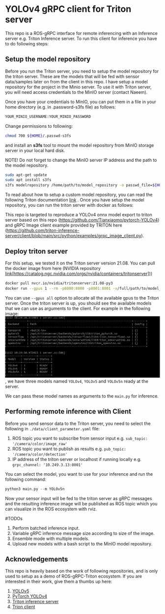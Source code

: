 # YOLOv4 gRPC client for Triton server 

This repo is a ROS-gRPC interface for remote inferencing with an Inference server e.g. Triton Inference server.
To run this client for inference you have to do following steps:

## Setup the model repository
Before you run the Triton server, you need to setup the model repository for the triton server. These are the models that will be fed with sensor data/samples
later on from the client in this repo. I have setup a model repository for the project in the Minio server. To use it with Triton server, you will need 
access credentials to the MinIO server (contact Naeem).

Once you have your credentials to MinIO, you can put them in a file in your home directory (e.g. in .password-s3fs file) as follows:
```bash
YOUR_MINIO_USERNAME:YOUR_MINIO_PASSWORD
```
Change permissions to following:
```bash
chmod 700 ${HOME}/.passwd-s3fs
```

and install an **s3fs** tool to mount the model repository from MinIO storage server in your local hard disk.

NOTE! Do not forget to change the MinIO server IP address and the path to the model repository. 
```bash
sudo apt-get update
sudo apt install s3fs
s3fs modelrepository /home/path/to/model_repository -o passwd_file=${HOME}/.passwd-s3fs -o url=http://MINIO_SERVER_IP:9000 -o use_path_request_style -o allow_other
```
To read about how to setup a custom model repository, you can read the following Triton documentation [link](https://github.com/triton-inference-server/server/blob/main/docs/model_repository.md) .
Once you have setup the model repository, you can run the triton server with docker as follows:


This repo is targeted to reproduce a YOLOv4 onnx model export to triton server based on this repo (https://github.com/Tianxiaomo/pytorch-YOLOv4) and gRPC Image client example provided by TRITON here (https://github.com/triton-inference-server/client/blob/main/src/python/examples/grpc_image_client.py). 


## Deploy triton server
For this setup, we tested it on the Triton server version 21.08. You can pull the docker image from here (NVIDIA repository [link](https://catalog.ngc.nvidia.com/orgs/nvidia/containers/tritonserver)[https://catalog.ngc.nvidia.com/orgs/nvidia/containers/tritonserver]))
```bash
docker pull nvcr.io/nvidia/tritonserver:21.08-py3
docker run --gpus 1 --rm -p8000:8000 -p8001:8001 -v/full/path/to/model_repository:/models nvcr.io/nvidia/tritonserver:21.08-py3 tritonserver --model-repository=/models
```
You can use `--gpus all` option to allocate all the available gpus to the Triton server. Once the triton server is up, you should see the available 
models that we can use as arguments to the client. For example in the following image:![image](./docs/images/model_repo_ready.png), 
we have three models named `YOLOv4`, `YOLOv5` and `YOLOv5n` ready at the server. 

We can pass these model names as arguments to the `main.py` for inference. 

## Performing remote inference with Client 

Before you send sensor data to the Triton server, you need to select the following in `./data/client_parameter.yaml` file: 

1. ROS topic you want to subscribe from sensor input e.g. `sub_topic: '/camera/color/image_raw'`
2. ROS topic you want to publish as results e.g. `pub_topic: '/camera/color/detection'`
3. IP address of the triton server or localhost if running locally e.g. `grpc_channel: '10.249.3.13:8001'`

You can select the model, you want to use for your inference and run the following command:

```python
python3 main.py --m YOLOv5n
```
Now your sensor input will be fed to the triton server as gRPC messages and the resulting inference image will be published as ROS topic which you can 
visualize in the ROS ecosystem with rviz. 

#TODOs
1. Perform batched inference input.
2. Variable gRPC inference message size according to size of the image.
3. Ensemble mode with multiple models. 
4. Upload new models with a bash script to the MinIO model repository. 

## Acknowledgements

This repo is heavily based on the work of following repositories, and is only used to setup as a demo of ROS-gRPC-Triton ecosystem. 
If you are interested in their work, give them a thumbs up here:

1. [YOLOv5](https://github.com/ultralytics/yolov5) 
2. [PyTorch YOLOv4](https://github.com/Tianxiaomo/pytorch-YOLOv4)
3. [Triton inference server](https://github.com/triton-inference-server/server)
4. [Trion client](https://github.com/triton-inference-server/client)


